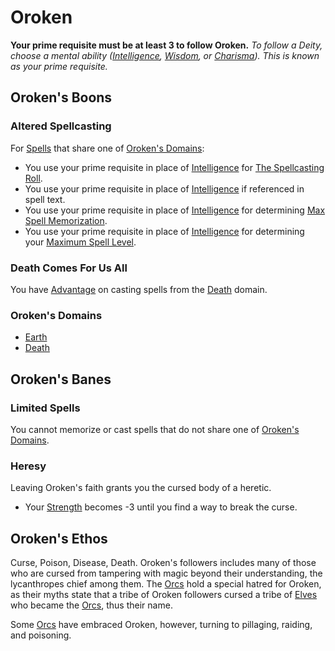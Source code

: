 # Oroken
**Your prime requisite must be at least 3 to follow Oroken.**
*To follow a Deity, choose a mental ability ([Intelligence](../../../Player%20Characters/Chosen%20Statistics/Intelligence.md), [Wisdom](../../../Player%20Characters/Chosen%20Statistics/Wisdom.md), or [Charisma](../../../Player%20Characters/Chosen%20Statistics/Charisma.md)). This is known as your prime requisite.*
## Oroken's Boons
### Altered Spellcasting
For [Spells](../../Spells.md) that share one of [Oroken's Domains](#Oroken's%20Domains):
- You use your prime requisite in place of [Intelligence](../../../../Player%20Characters/Chosen%20Statistics/Intelligence.md) for [The Spellcasting Roll](../../Spellcasting.md#The%20Spellcasting%20Roll).
- You use your prime requisite in place of [Intelligence](../../../../Player%20Characters/Chosen%20Statistics/Intelligence.md) if referenced in spell text.
- You use your prime requisite in place of [Intelligence](../../../../Player%20Characters/Chosen%20Statistics/Intelligence.md) for determining [Max Spell Memorization](../../Spell%20Memorization.md).
- You use your prime requisite in place of [Intelligence](../../../../Player%20Characters/Chosen%20Statistics/Intelligence.md) for determining your [Maximum Spell Level](../../Spell%20Level.md#Max%20Spell%20Level).
### Death Comes For Us All
You have [Advantage](../../../Game%20Procedures/Dice%20Rolls/Advantage.md) on casting spells from the [Death](../../Spell%20Domains/Death.md) domain.
### Oroken's Domains
- [Earth](../../Spell%20Domains/Earth.md)
- [Death](../../Spell%20Domains/Death.md)
## Oroken's Banes
### Limited Spells
You cannot memorize or cast spells that do not share one of [Oroken's Domains](#Oroken's%20Domains).
### Heresy
Leaving Oroken's faith grants you the cursed body of a heretic.
- Your [Strength](../../../../Player%20Characters/Chosen%20Statistics/Strength.md) becomes -3 until you find a way to break the curse.
## Oroken's Ethos
Curse, Poison, Disease, Death. Oroken's followers includes many of those who are cursed from tampering with magic beyond their understanding, the lycanthropes chief among them. The [Orcs](../../../../Player%20Characters/Ancenstries/Elf.md#Deep%20Elf%20(Orc)%20[Ancestry](../../../Player%20Characters/Ancenstries/Ancestry.md)) hold a special hatred for Oroken, as their myths state that a tribe of Oroken followers cursed a tribe of [Elves](../../../../Player%20Characters/Ancenstries/Elf.md) who became the [Orcs](../../../../Player%20Characters/Ancenstries/Elf.md#Deep%20Elf%20(Orc)%20[Ancestry](../../../Player%20Characters/Ancenstries/Ancestry.md)), thus their name.

Some [Orcs](../../../../Player%20Characters/Ancenstries/Elf.md#Deep%20Elf%20(Orc)%20[Ancestry](../../../Player%20Characters/Ancenstries/Ancestry.md)) have embraced Oroken, however, turning to pillaging, raiding, and poisoning.